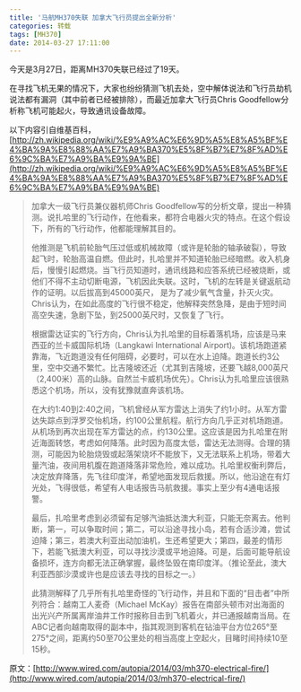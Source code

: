 ```yaml
---
title: '马航MH370失联 加拿大飞行员提出全新分析'
categories: 转载
tags: [MH370]
date: 2014-03-27 17:11:00
---
```

今天是3月27日，距离MH370失联已经过了19天。

在寻找飞机无果的情况下，大家也纷纷猜测飞机去处，空中解体说法和飞行员劫机说法都有漏洞（其中前者已经被排除），而最近加拿大飞行员Chris Goodfellow分析称飞机可能起火，导致通讯设备故障。

以下内容引自维基百科，[http://zh.wikipedia.org/wiki/%E9%A9%AC%E6%9D%A5%E8%A5%BF%E4%BA%9A%E8%88%AA%E7%A9%BA370%E5%8F%B7%E7%8F%AD%E6%9C%BA%E7%A9%BA%E9%9A%BE](http://zh.wikipedia.org/wiki/%E9%A9%AC%E6%9D%A5%E8%A5%BF%E4%BA%9A%E8%88%AA%E7%A9%BA370%E5%8F%B7%E7%8F%AD%E6%9C%BA%E7%A9%BA%E9%9A%BE)

<blockquote>
加拿大一级飞行员兼仪器机师Chris Goodfellow写的分析文章，提出一种猜测。说扎哈里的飞行动作，在他看来，都符合电器火灾的特点。在这个假设下，所有的飞行动作，他都能理解其目的。

他推测是飞机前轮胎气压过低或机械故障（或许是轮胎的轴承破裂），导致起飞时，轮胎高温自燃。但此时，扎哈里并不知道轮胎已经暗燃。收入机身后，慢慢引起燃烧。当飞行员知道时，通讯线路和应答系统已经被烧断，或他们不得不主动切断电源，飞机因此失联。这时，飞机的左转是关键返航动作的证明。以后拔高到45000英尺， 是为了减少氧气含量，扑灭火灾。Chris认为，在如此高度的飞行很不稳定，他解释突然急降，是由于短时间高空失速，急剧下坠，到25000英尺时，又恢复了飞行。

根据雷达证实的飞行方向，Chris认为扎哈里的目标着落机场，应该是马来西亚的兰卡威国际机场（Langkawi International Airport)。该机场跑道紧靠海，飞近跑道没有任何阻碍，必要时，可以在水上迫降。跑道长约3公里，空中交通不繁忙。比吉隆坡还近（尤其到吉隆坡，还要飞越8,000英尺（2,400米）高的山脉。自然兰卡威机场优先）。Chris认为扎哈里应该很熟悉这个机场，所以，没有犹豫就直奔该机场。

在大约1:40到2:40之间，飞机曾经从军方雷达上消失了约1小时。从军方雷达失踪点到浮罗交怡机场，约100公里航程。航行方向几乎正对机场跑道。从机场到再次出现在军方雷达的点，约130公里。这应该是因为扎哈里在附近海面转悠，考虑如何降落。此时因为高度太低，雷达无法测得。合理的猜测，可能因为轮胎烧毁或起落架烧坏不能放下，又无法联系上机场，带着大量汽油，夜间用机腹在跑道降落非常危险，难以成功。扎哈里权衡利弊后，决定放弃降落，先飞往印度洋，希望地面发现后救援。所以，他沿途在有灯光处，飞得很低，希望有人电话报告马航救援。事实上至少有4通电话报警。

最后，扎哈里考虑到必须留有足够汽油抵达澳大利亚，只能无奈离去。他判断，第一，可以争取时间；第二，可以沿途寻找小岛，若有合适沙滩，尝试迫降；第三，若澳大利亚出动加油机，生还希望更大；第四，最差的情形下，若能飞抵澳大利亚，可以寻找沙漠或平地迫降。可是，后面可能导航设备损坏，连方向都无法正确掌握，最终坠毁在南印度洋。（推论至此，澳大利亚西部沙漠或许也是应该去寻找的目标之一。）

此猜测解释了几乎所有扎哈里奇怪的飞行动作，并且和下面的“目击者”中所列符合：越南工人麦奇（Michael McKay）报告在南部头顿市对出海面的出光兴产所属离岸油井工作时报称目击到飞机着火，并已通报越南当局。在ABC记者向越南取得的副本中，指其观测到客机在钻油平台方位265°至275°之间，距离约50至70公里处的相当高度上空起火，目睹时间持续10至15秒。
</blockquote>

原文：[http://www.wired.com/autopia/2014/03/mh370-electrical-fire/](http://www.wired.com/autopia/2014/03/mh370-electrical-fire/)
